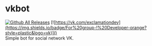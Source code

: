 # vkbot
[![Github All Releases](https://img.shields.io/badge/Language-Python%203.8-9cf)]() [![https://vk.com/exclamationdev](https://img.shields.io/badge/For%20group-!%20Developer-orange?style=plastic&logo=vk)]()    
Simple bot for social network VK.
